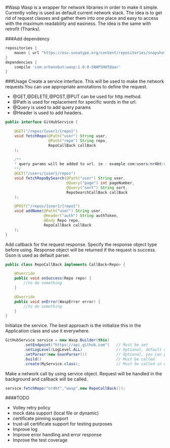#Wasp
Wasp is a wrapper for network libraries in order to make it simple. Currently volley is used as default current
network stack. The idea is to get rid of request classes and gather them into one place and easy to access with the
maximum readability and easiness. The idea is the same with retrofit (Thanks).

###Add dependency
```groovy
repositories {
    maven { url "https://oss.sonatype.org/content/repositories/snapshots/"}
}
dependencies {
    compile 'com.orhanobut:wasp:1.0.0-SNAPSHOT@aar'
}
```

###Usage
Create a service interface. This will be used to make the network requests.You can use appropriate annotations to define the request. 

- @GET,@DELETE,@POST,@PUT can be used for http method. 
- @Path is used for replacement for specific words in the url. 
- @Query is used to add query params
- @Header is used to add headers.

```java
public interface GitHubService {

    @GET("/repos/{user}/{repo}")
    void fetchRepo(@Path("user") String user,
                   @Path("repo") String repo,
                   RepoCallBack callBack
    );

    /**
    * query params will be added to url, ie : example.com/users/nr4bt/repos?page=1&sort=asc
    **/
    @GET("/users/{user}/repos")
    void fetchRepoBySearch(@Path("user") String user,
                           @Query("page") int pageNumber,
                           @Query("sort") String sort,
                           RepoSearchCallBack callBack
    );

    @POST("/repos/{user}/{repo}")
    void addName(@Path("user") String user,
                 @Header("auth") String authToken,
                 @Body Repo repo,
                 RepoCallBack callBack
    );
}
```

Add callback for the request response. Specify the response object type before using. Response object will be returned if the request is success. Gson is used as default parser.
```java
public class RepoCallBack implements CallBack<Repo> {

    @Override
    public void onSuccess(Repo repo) {
        //to do something
    }

    @Override
    public void onError(WaspError error) {
        //to do something
    }
}
```

Initialize the service. The best approach is the initialize this in the Application class and use it everywhere.
```java
GitHubService service = new Wasp.Builder(this)    
        .setEndpoint("https://api.github.com")   // Must be set
        .setLogLevel(LogLevel.ALL)               // Optional, default ALL   
        .setParser(new GsonParser())             // Optional, you can pass your gson object as parameter if needed
        .build()                                 // Must be called
        .create(MyService.class);                // Must be called in order to create object           
```

Make a network call by using service object. Request will be handled in the background and callback will be called.
```java
service.fetchRepo("nr4bt","wasp",new RepoCallBack());
```

####TODO
- Volley retry policy
- mock data support (local file or dynamic)
- certificate pinning support
- trust-all certificate support for testing purposes
- Improve log
- Improve error handling and error response
- Improve the test coverage
